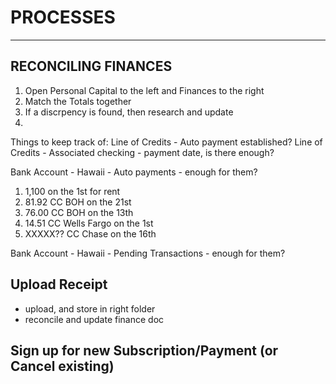 # PROCESSES

---

## RECONCILING FINANCES

1. Open Personal Capital to the left and Finances to the right
2. Match the Totals together
3. If a discrpency is found, then research and update
4.

Things to keep track of:
Line of Credits - Auto payment established?
Line of Credits - Associated checking - payment date, is there enough?

Bank Account - Hawaii - Auto payments - enough for them?

1. 1,100 on the 1st for rent
2. 81.92 CC BOH on the 21st
3. 76.00 CC BOH on the 13th
4. 14.51 CC Wells Fargo on the 1st
5. XXXXX?? CC Chase on the 16th

Bank Account - Hawaii - Pending Transactions - enough for them?

## Upload Receipt

- upload, and store in right folder
- reconcile and update finance doc

## Sign up for new Subscription/Payment (or Cancel existing)
